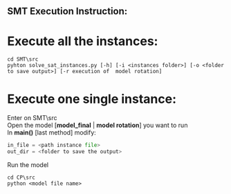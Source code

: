 ## SMT Execution Instruction:
# Execute all the instances:

``` console
cd SMT\src
pyhton solve_sat_instances.py [-h] [-i <instances folder>] [-o <folder to save output>] [-r execution of  model rotation]
```

# Execute one single instance:
Enter on SMT\src <br>
Open the model [<b>model_final</b> | <b>model rotation</b>] you want to run <br>
In <b>main()</b> [last method] modify: <br>
```python
in_file = <path instance file>
out_dir = <folder to save the output>
```
Run the model

``` console
cd CP\src
python <model file name>
```
